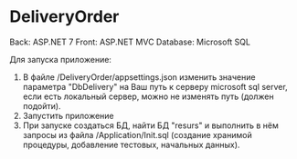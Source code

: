 # DeliveryOrder
Back: ASP.NET 7
Front: ASP.NET MVC
Database: Microsoft SQL

Для запуска приложение:
1. В файле /DeliveryOrder/appsettings.json изменить значение параметра "DbDelivery" на Ваш путь к серверу microsoft sql server, если есть локальный сервер, можно не изменять путь (должен подойти).
2. Запустить приложение
3. При запуске создаться БД, найти БД "resurs" и выполнить в нём запросы из файла /Application/Init.sql (создание хранимой процедуры, добавление тестовых, начальных данных).
